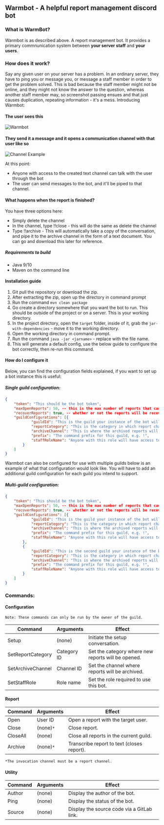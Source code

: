 ## Warmbot - A helpful report management discord bot

### What is WarmBot?
Warmbot is as described above. A report management bot. It provides a primary commnunication system between **your server staff**
and **your users**. 

### How does it work?

Say any given user on your server has a problem. In an ordinary server, they have to ping you or message you, or message a staff member
in order to get the problem solved. This is bad because the staff member might not be online, and they might not know the answer to
the question, whereas another staff member may, so screenshot passing ensues and that just causes duplication, repeating information - 
it's a mess. Introducing Warmbot:


#### The user sees this
![Warmbot](https://i.imgur.com/EJEC0Eu.png)


#### They send it a message and it opens a communication channel with that user like so

![Channel Example](https://i.imgur.com/NUCtmNZ.png)

At this point:
 - Anyone with access to the created text channel can talk with the user through the bot
 - The user can send messages to the bot, and it'll be piped to that channel.


#### What happens when the report is finished? 
You have three options here:
 - Simply delete the channel
 - In the channel, type !!close - this will do the same as delete the channel
 - Type !!archive - This will automatically take a copy of the conversation, and pipe it to the archive channel in the form of a text document. You can go and download this later for reference.

##### Requirements to build
 - Java 9/10
 - Maven on the command line

#### Installation guide
1. Git pull the repository or download the zip.
2. After extracting the zip, open up the directory in command prompt
3. Run the command `mvn clean package`
4. Go create a directory somewhere that you want the bot to run. This should be outside of the project or on a server. This is your working directory.
5. In the project directory, open the `target` folder, inside of it, grab the `jar-with-dependencies` - move it to the working directory. 
6. Open the working directory in command prompt. 
7. Run the command `java -jar <jarname>` - replace <jarname> with the file name.
8. This will generate a default config, use the below guide to configure the bot correctly, then re-run this command.

#### How do I configure it

Below, you can find the configuration fields explained, if you want to set up a bot instance this is useful: 

##### Single guild configuration: 

```json
{
	"token": "This should be the bot token",
	"maxOpenReports": 50, -- this is the max number of reports that can be opened in any configured guild.
	"recoverReports": true, -- whether or not the reports will be recovered if the bot goes offline. Saves to disk if true.
	"guildConfigurations": [{
			"guildId": "This is the guild your instance of the bot will run on - it should be the guild ID",
			"reportCategory": "This is the category in which report channels will be made - it should be the report category ID",
			"archiveChannel": "This is where the archived reports will go - it should be the channel ID",
			"prefix": "The command prefix for this guild, e.g. !",
			"staffRoleName": "Anyone with this role will have access to the bot, anyone without won't."
		}
	]
}
```

Warmbot can also be configured for use with multiple guilds below is an example of what that configuration would look like. 
You will have to add an additional guild configuration for each guild you intend to support. 

##### Multi-guild configuration: 

```json
{
	"token": "This should be the bot token",
	"maxOpenReports": 50, -- this is the max number of reports that can be opened in any configured guild.
	"recoverReports": true, -- whether or not the reports will be recovered if the bot goes offline. Saves to disk if true.
	"guildConfigurations": [{
			"guildId": "This is the guild your instance of the bot will run on - it should be the guild ID",
			"reportCategory": "This is the category in which report channels will be made - it should be the report category ID",
			"archiveChannel": "This is where the archived reports will go - it should be the channel ID",
			"prefix": "The command prefix for this guild, e.g. !",
			"staffRoleName": "Anyone with this role will have access to the bot, anyone without won't."
		},
		{
			"guildId": "This is the second guild your instance of the bot will run on - it should be the guild ID",
			"reportCategory": "This is the category in which report channels will be made - it should be the report category ID",
			"archiveChannel": "This is where the archived reports will go - it should be the channel ID",
			"prefix": "The command prefix for this guild, e.g. !",
			"staffRoleName": "Anyone with this role will have access to the bot, anyone without won't."
		}
	]
}
```

### Commands: 

#### Configuration

`Note: These commands can only be run by the owner of the guild.`

| Command           | Arguments     | Effect                                            |
| ------            | ------        | ------                                            |
| Setup             | (none)        | Initiate the setup conversation.                  |
| SetReportCategory | Category ID   | Set the category where new reports will be opened.|
| SetArchiveChannel | Channel ID    | Set the channel where reports will be archived.   |
| SetStaffRole      | Role name     | Set the role required to use this bot.            |

#### Report

| Command   | Arguments | Effect                                    |
| ------    | ------    | ------                                    |
| Open      | User ID   | Open a report with the target user.       |
| Close     | (none)`*` | Close report.                             |
| CloseAll  | (none)    | Close all reports in the current guild.   |
| Archive   | (none)`*` | Transcribe report to text (closes report).|

`*The invocation channel must be a report channel.`

#### Utility

| Command   | Arguments | Effect                                    |
| ------    | ------    | ------                                    |
| Author    | (none)    | Display the author of the bot.            |
| Ping      | (none)    | Display the status of the bot.            |
| Source    | (none)    | Display the source code via a GitLab link.|

